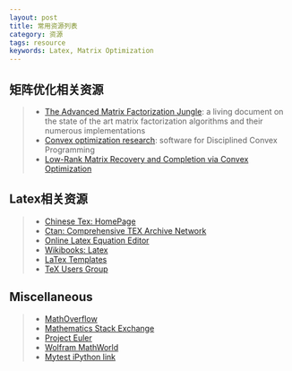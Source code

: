 ```yaml
---
layout: post
title: 常用资源列表
category: 资源
tags: resource
keywords: Latex, Matrix Optimization
---
```


## 矩阵优化相关资源
> - [The Advanced Matrix Factorization Jungle](https://sites.google.com/site/igorcarron2/matrixfactorizations): a living document on the state of the art matrix factorization algorithms and their numerous implementations
> - [Convex optimization research](http://cvxr.com/): software for Disciplined Convex Programming
> - [Low-Rank Matrix Recovery and Completion via Convex Optimization](http://perception.csl.illinois.edu/matrix-rank/references.html)



## Latex相关资源
> - [Chinese Tex: HomePage](http://www.ctex.org/HomePage)
> - [Ctan: Comprehensive TEX Archive Network](http://ctan.org/)
> - [Online Latex Equation Editor](http://www.codecogs.com/latex/eqneditor.php?lang=en-us)
> - [Wikibooks: Latex](https://en.wikibooks.org/wiki/LaTeX)
> - [LaTex Templates](http://www.LaTeXTemplates.com)
> - [TeX Users Group](www.tug.org)



## Miscellaneous
> - [MathOverflow](http://mathoverflow.net/)
> - [Mathematics Stack Exchange](http://math.stackexchange.com/)
> - [Project Euler](http://projecteuler.net/about)
> - [Wolfram MathWorld](http://mathworld.wolfram.com/)
> - [Mytest iPython link](http://nbviewer.jupyter.org/github/polyHong/iPythonstudy/blob/master/python_learning.ipynb)

